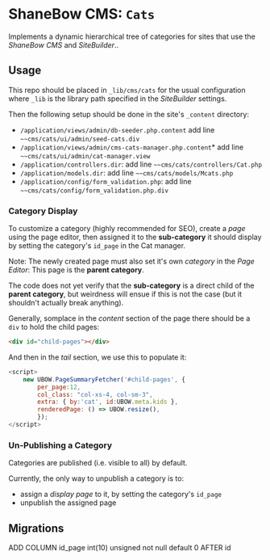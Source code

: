 # ShaneBow CMS: `Cats`

Implements a dynamic hierarchical tree of categories for sites
 that use the *ShaneBow CMS* and *SiteBuilder*..

## Usage

This repo should be placed in `_lib/cms/cats` for the usual configuration
 where `_lib` is the library path specified in the *SiteBuilder* settings.

Then the following setup should be done in the site's `_content` directory:

*  `/application/views/admin/db-seeder.php.content` add line `~~cms/cats/ui/admin/seed-cats.div`
*  `/application/views/admin/cms-cats-manager.php.content`*  add line `~~cms/cats/ui/admin/cat-manager.view`
*  `/application/controllers.dir`: add line `~~cms/cats/controllers/Cat.php`
*  `/application/models.dir`: add line `~~cms/cats/models/Mcats.php`
*  `/application/config/form_validation.php`: add line `~~cms/cats/config/form_validation.php.div`

### Category Display

To customize a category (highly recommended for SEO), create a *page* using
 the page editor, then assigned it to the __sub-category__ it should display
 by setting the category's `id_page` in the Cat manager.

Note: The newly created page must also set it's own *category* in the 
 *Page Editor*: This page is the __parent category__.

The code does not yet verify that the __sub-category__ is a direct child
 of the __parent category__, but weirdness will ensue if this is not the
 case (but it shouldn't actually break anything).

Generally, somplace in the *content* section of the page there
 should be a `div` to hold the child pages:

~~~html
<div id="child-pages"></div>
~~~

And then in the *tail* section, we use this to populate it:

~~~javascript
<script>
	new UBOW.PageSummaryFetcher('#child-pages', {
		per_page:12,
		col_class: "col-xs-4, col-sm-3",
		extra: { by:'cat', id:UBOW.meta.kids },
		renderedPage: () => UBOW.resize(),
		});
</script>
~~~

### Un-Publishing a Category

Categories are published (i.e. visible to all) by default.

Currently, the only way to unpublish a category is to:

* assign a *display page* to it, by setting the category's `id_page`
* unpublish the assigned page

## Migrations

ADD COLUMN
id_page int(10) unsigned not null default 0 AFTER id
